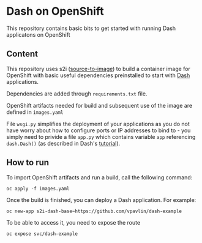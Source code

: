 # Dash on OpenShift

This repository contains basic bits to get started with running Dash applicatons on OpenShift

## Content

This repository uses s2i ([source-to-image](https://github.com/openshift/source-to-image)) to build a container image for OpenShift with basic useful dependencies preinstalled to start with [Dash](https://github.com/plotly/dash) applications.

Dependencies are added through `requirements.txt` file.

OpenShift artifacts needed for build and subsequent use of the image are defined in `images.yaml`

File `wsgi.py` simplifies the deployment of your applications as you do not have worry about how to configure ports or IP addresses to bind to - you simply need to privide a file `app.py` which contains variable `app` referencing `dash.Dash()` (as described in Dash's [tutorial](https://dash.plot.ly/getting-started)).

## How to run

To import OpenShift artifacts and run a build, call the following command:

```
oc apply -f images.yaml
```

Once the build is finished, you can deploy a Dash application. For example:

```
oc new-app s2i-dash-base~https://github.com/vpavlin/dash-example
```

To be able to access it, you need to expose the route

```
oc expose svc/dash-example
```
